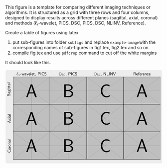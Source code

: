 This figure is a template for comparing different imaging techniques or algorithms. It is structured as a grid with three rows and four columns, designed to display results across different planes (sagittal, axial, coronal) and methods (ℓ₁-wavelet, PICS, DSC, PICS, DSC, NLINV, Reference). 

Create a table of figures using latex
1. put sub-figures into folder `subfigs` and replace `example-image`with the corresponding names of sub-figures in fig1.tex, fig2.tex and so on.
2. compile fig.tex and use `pdfcrop` command to cut off the white margins

It should look like this.

![dd](subfigs/fig-crop.png)

